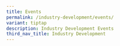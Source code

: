 ```yaml
---
title: Events
permalink: /industry-development/events/
variant: tiptap
description: Industry Development Events
third_nav_title: Industry Development
---
```

